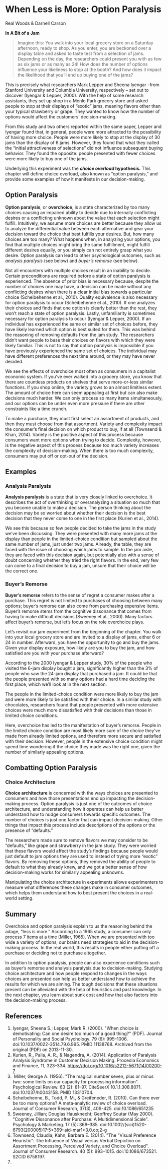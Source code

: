 # When Less is More: Option Paralysis

Real Woods & Darnell Carson

**In A Bit of a Jam**
> Imagine this: You walk into your local grocery store on a Saturday
afternoon, ready to shop. As you enter, you are beckoned over a
display table and asked to taste test from a selection of jams.
Depending on the day, the researchers could present you with as few
as six jams or as many as 24! How does the number of options
influence your likeliness to stop at the booth? And how does it
impact the likelihood that you’ll end up buying one of the jams?

This is precisely what researchers Mark Lepper and Sheena Iyengar
–from Stanford University and Columbia University, respectively –
set out to discover (Iyengar & Lepper, 2000). With the help of some
research assistants, they set up shop in a Menlo Park grocery store
and asked people to stop at their displays of “exotic” jams, meaning
flavors other than your typical strawberry or grape. They wanted to
know how the number of options would affect the customers’
decision-making.

From this study and two others reported within the same paper,
Lepper and Iyengar found that, in general, people were more
attracted to the possibility of having more choice. People were more
likely to stop at the display of 30 jams than the display of 6 jams.
However, they found that what they called the “initial
attractiveness of selections” did not influence subsequent buying
behavior. They found the opposite: people presented with fewer
choices were more likely to buy one of the jams.

Underlying this experiment was the ***choice overload* hypothesis.**
This chapter will define choice overload, also known as “option
paralysis,” and provide some examples of how it manifests in our
decision-making.
## Option Paralysis

**Option paralysis**, or **overchoice**, is a state characterized by
too many choices causing an impaired ability to decide due to
internally conflicting desires or a conflicting unknown about the
value that each selection might fulfill. Intuitively, we assume more
choices are better because they allow us to analyze the differential
value between each alternative and gear your decision toward the
choice that best fulfills your desires. But, how many choices are
too many? What happens when, in analyzing your options, you find
that multiple choices might bring the same fulfillment, might
fulfill different desires equally, or you simply can not entirely
grasp what you desire. Option paralysis can lead to other psychological outcomes,
such as *analysis paralysis* (see below) and *buyer’s remorse* (see
below).

Not all encounters with multiple choices result in an inability to
decide. Certain preconditions are required before a state of option
paralysis is experienced. The absence of prior bias is necessary
because, despite the number of choices one may have, a decision can
be made without any conflicting desires when there is a clear
initial bias towards a particular choice (Scheibehenne et al., 2010).
Quality equivalence is
also necessary for option paralysis to occur (Scheibehenne et al., 2010).
 If one analyzes their
choices and finds that one option is clearly better than the rest,
they won’t reach a state of option paralysis. Lastly, unfamiliarity
is sometimes necessary for option paralysis to occur (Iyengar &
Lepper, 2000). If an individual has experienced the same or similar
set of choices before, they have likely learned which option is best
suited for them. This was behind the reasoning of removing defaults
from the jam study. The researchers didn’t want people to base their
choices on flavors with which they were likely familiar. This is not
to say that option paralysis is impossible if you have previously
experienced the same set of choices. The individual may have
different preferences the next time around, or they may have never
decided.

We see the effects of overchoice most often as consumers in a
capitalist economic system. If you’ve ever walked into a grocery
store, you know that there are countless products on shelves that
serve more-or-less similar functions. If you shop online, the
variety grows to an almost limitless extent. The amount of choice
here can seem appealing at first but can also make decisions much
harder. We can only process so many items simultaneously, and our
options can be under even more pressure if there are other
constraints like a time crunch.

To make a purchase, they must first select an assortment of
products, and then they must choose from that assortment. Variety
and complexity impact the consumer’s final decision on which product
to buy, if at all (Townsend & Khan, 2014). Variety is the positive
aspect of this process because consumers want more options when
trying to decide. Complexity, however, is the negative aspect of
this process because too much variety increases the complexity of
decision-making. When there is too much complexity, consumers may
put off or opt-out of the decision.

## Examples
### Analysis Paralysis
**Analysis paralysis** is a state that is very closely
linked to overchoice. It describes the act of overthinking or
overanalyzing a situation so much that you become unable to make a
decision. The person thinking about the decision may be so worried
about whether their decision is the best decision that they never
come to one in the first place (Kurien et al., 2014).

We see this because so few
people decided to take the jams in the study we’ve been discussing.
They were presented with many more jams at the display than people
in the limited-choice condition but sampled about the same number of
jams, just under two jams. Already, the table, they are faced with
the issue of choosing which jams to sample. In the jam aisle, they
are faced with this decision again, but potentially also with a
sense of doubt concerning whether they tried the right flavors. In
the end, very few can come to a final decision to buy a jam, unsure
that their choice will be the correct one.

### Buyer’s Remorse
**Buyer’s remorse** refers to
the sense of regret a consumer makes after a purchase. This regret
is not limited to purchases of choosing between many options;
buyer’s remorse can also come from purchasing expensive items.
Buyer’s remorse stems from the cognitive dissonance that comes from
having to make difficult decisions (Sweeney et al., 2000). Many
factors affect buyer’s remorse, but let’s focus on the role
overchoice plays.

Let’s revisit our jam
experiment from the beginning of the chapter. You walk into your
local grocery store and are invited to a display of jams, either 6
or 24 in number. Afterward, you have the opportunity to go and buy
the jams. Given your display exposure, how likely are you to buy the
jam, and how satisfied are you with your purchase afterward?

According to the 2000 Iyengar &
Lepper study, 30% of the people who visited the 6-jam display bought
a jam, significantly higher than the 3% of people who saw the 24-jam
display that purchased a jam. It could be that the people presented
with so many options had a hard time deciding the first place, which
we’ll look at in the next section.

The people in the
limited-choice condition were more likely to buy the jam and were
more likely to be satisfied with their choice. In a similar study
with chocolates, researchers found that people presented with more
extensive choices were much more dissatisfied with their decisions
than those in limited choice conditions.

Here, overchoice has led to the
manifestation of buyer’s remorse. People in the limited choice
condition are most likely more sure of the choice they’ve made from
already limited options, and therefore more secure and satisfied
with their decision. However, people in the extensive choice
condition might spend time wondering if the choice they made was the
right one, given the number of similarly appealing options.

## Combatting Option Paralysis

### Choice Architecture
**Choice architecture** is concerned with the ways
choices are presented to consumers and how those presentations end
up impacting the decision-making process. Option paralysis is just
one of the outcomes of choice architecture, and understanding how it
operates can help us better understand how to nudge consumers
towards specific outcomes. The number of choices is just one factor
that can impact decision-making. Other things that impact this
process include descriptions of the options or the presence of
“defaults.”

The researchers made sure to remove flavors we may consider to be
“defaults,” like grape and strawberry in the jam study. They were
worried that these flavors would affect the study’s findings because
people would just default to jam options they are used to instead of
trying more “exotic” flavors. By removing these options, they
removed the ability of people to default to what they already knew,
and we got a better sense of how decision-making works for similarly
appealing unknowns.

Manipulating the choice architecture in experiments allows
experimenters to measure what differences these changes make in
consumer outcomes, which helps them understand how to best present
the choices in a real-world setting.

## Summary

Overchoice and option paralysis explain to us the reasoning behind
the adage, “less is more.” According to a 1965 study, a consumer can
only process 7 items at a time (Miller, 1965). When we are presented
with too wide a variety of options, our brains need strategies to
aid in the decision-making process. In the real world, this results
in people either putting off a purchase or deciding not to purchase
altogether.

In addition to option paralysis, people can also experience
conditions such as buyer’s remorse and analysis paralysis due to
decision-making. Studying choice architecture and how people respond
to changes in the ways choices are presented can help us better
understand how to achieve the results for which we are aiming. The
tough decisions that these situations present can be alleviated with
the help of heuristics and past knowledge. In the next chapter, you
learn about sunk cost and how that also factors into the
decision-making process.

## References

1.  Iyengar, Sheena S.; Lepper, Mark R. (2000). "When choice is
    demotivating: Can one desire too much of a good thing?" (PDF).
    Journal of Personality and Social Psychology. 79 (6): 995–1006.
    doi:10.1037/0022-3514.79.6.995. PMID 11138768. Archived from the
    original (PDF) on 2013-11-30.
2.  Kurien, R., Paila, A. R., & Nagendra, A. (2014). Application of
    Paralysis Analysis Syndrome in Customer Decision Making. Procedia
    Economics and Finance, 11, 323–334. [<span
    class="s5">https://doi.org/10.1016/s2212-5671(14)00200-7</span>](https://doi.org/10.1016/s2212-5671(14)00200-7)
3.  <span class="Apple-converted-space"> </span>Miller, George A.
    (1956). "The magical number seven, plus or minus two: some limits on
    our capacity for processing information". Psychological Review. 63
    (2): 81–97. CiteSeerX 10.1.1.308.8071. doi:10.1037/h0043158. PMID
    13310704.<span class="Apple-converted-space"> </span>
4.  Scheibehenne, B., Todd, P. M., & Greifeneder, R. (2010). Can there
    ever be too many options? A meta‐analytic review of choice overload.
    Journal of Consumer Research, 37(3), 409-425. doi:10.1086/651235
5.  Sweeney, Jillian; Douglas Hausknecht; Geoffrey Soutar (May 2000).
    "Cognitive Dissonance after Purchase: A Multidimensional Scale".
    Psychology & Marketing. 17 (5): 369–385.
    doi:10.1002/(sici)1520-6793(200005)17:5&lt;369::aid-mar1&gt;3.0.co;2-g
6.  Townsend, Claudia; Kahn, Barbara E. (2014). "The "Visual Preference
    Heuristic": The Influence of Visual versus Verbal Depiction on
    Assortment Processing, Perceived Variety, and Choice Overload".
    Journal of Consumer Research. 40 (5): 993–1015. doi:10.1086/673521.
    S2CID 6758197.
7.    